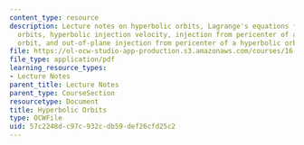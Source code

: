 ```yaml
---
content_type: resource
description: Lecture notes on hyperbolic orbits, Lagrange's equations for hyperbolic
  orbits, hyperbolic injection velocity, injection from pericenter of a hyperbolic
  orbit, and out-of-plane injection from pericenter of a hyperbolic orbit.
file: https://ol-ocw-studio-app-production.s3.amazonaws.com/courses/16-346-astrodynamics-fall-2008/57c2248dc97c932cdb59def26cfd25c2_lec_11.pdf
file_type: application/pdf
learning_resource_types:
- Lecture Notes
parent_title: Lecture Notes
parent_type: CourseSection
resourcetype: Document
title: Hyperbolic Orbits
type: OCWFile
uid: 57c2248d-c97c-932c-db59-def26cfd25c2
---
```

